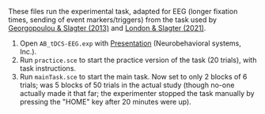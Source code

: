 These files run the experimental task, adapted for EEG (longer fixation times, sending of event markers/triggers) from the task used by [Georgopoulou & Slagter (2013)](https://doi.org/10.1371/journal.pone.0064681) and [London & Slagter (2021)](https://doi.org/10.1162/jocn_a_01679).

1. Open `AB_tDCS-EEG.exp` with [Presentation](https://www.neurobs.com/) (Neurobehavioral systems, Inc.).
2. Run `practice.sce` to start the practice version of the task (20 trials), with task instructions.
3. Run `mainTask.sce` to start the main task. Now set to only 2 blocks of 6 trials; was 5 blocks of 50 trials in the actual study (though no-one actually made it that far; the experimenter stopped the task manually by pressing the "HOME" key after 20 minutes were up).
